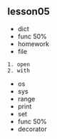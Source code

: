 ## lesson05

- dict
- func 50%
- homework
- file
```
1. open
2. with
```
- os
- sys
- range
- print
- set
- func 50%
- decorator